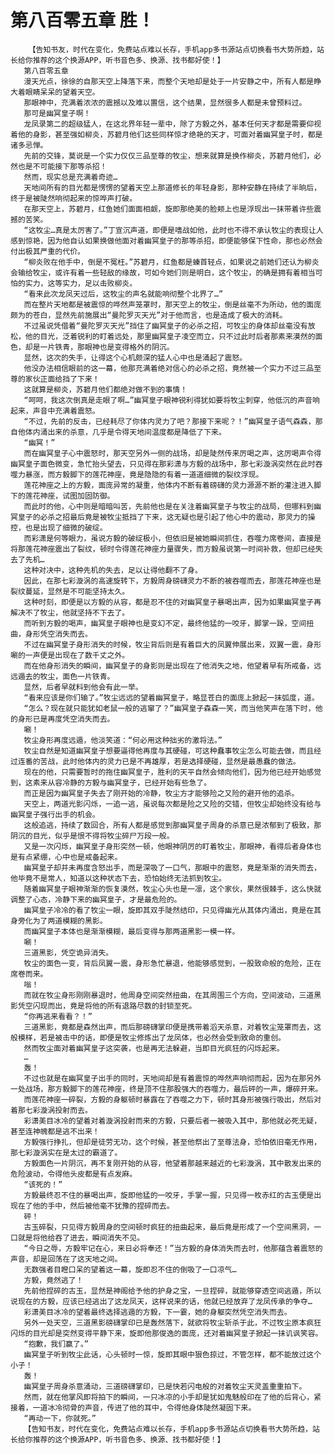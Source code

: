 # 第八百零五章 胜！
        【告知书友，时代在变化，免费站点难以长存，手机app多书源站点切换看书大势所趋，站长给你推荐的这个换源APP，听书音色多、换源、找书都好使！】
       第八百零五章
       漫天光点，徐徐的自那天空上降落下来，而整个天地却是处于一片安静之中，所有人都是睁大着眼睛呆呆的望着天空。
       那眼神中，充满着浓浓的震撼以及难以置信，这个结果，显然很多人都是未曾预料过。
       那可是幽冥皇子啊！
       龙凤录第二的超级猛人，在这北界年轻一辈中，除了方毅之外，基本任何天才都是需要仰视着他的身影，甚至强如柳炎，苏碧月他们这些同样惊才绝艳的天才，可面对着幽冥皇子时，都是诸多忌惮。
       先前的交锋，莫说是一个实力仅仅三品至尊的牧尘，想来就算是换作柳炎，苏碧月他们，必然也是不可能接下那等杀招！
       然而，现实总是充满着奇迹…
       天地间所有的目光都是愣愣的望着天空上那道修长的年轻身影，那种安静在持续了半晌后，终于是被陡然响彻起来的惊哗声打破。
       在那天空上，苏碧月，红鱼她们面面相觑，旋即那绝美的脸颊上也是浮现出一抹带着许些震撼的苦笑。
       “这牧尘…真是太厉害了。”丁宣沉声道，即便是嗜战如他，此时也不得不承认牧尘的表现让人感到惊艳，因为他自认如果换做他面对着幽冥皇子的那等杀招，即便能够保下性命，那也必然会付出极其严重的代价。
       “柳炎败在他手中，倒是不冤枉。”苏碧月，红鱼都是螓首轻点，如果说之前她们还认为柳炎会输给牧尘，或许有着一些轻敌的缘故，可如今她们则是明白，这个牧尘，的确是拥有着相当可怕的实力，这等实力，足以击败柳炎。
       “看来此次龙凤天过后，这牧尘的声名就能响彻整个北界了…”
       而在整片天地都是被震惊的哗然声笼罩时，那天空上的牧尘，倒是丝毫不为所动，他的面庞颇为的苍白，显然先前施展出“曼陀罗灭天光”对于他而言，也是造成了极大的消耗。
       不过虽说凭借着“曼陀罗灭天光”挡住了幽冥皇子的必杀之招，可牧尘的身体却丝毫没有放松，他的目光，泛着锐利的盯着远处，那里幽冥皇子凌空而立，只不过此时后者那素来漠然的面色，却是一片铁青，那眼神也是变得格外的阴沉。
       显然，这次的失手，让得这个心机颇深的猛人心中也是涌起了震怒。
       他没办法相信眼前的这一幕，他那充满着绝对信心的必杀之招，竟然被一个实力不过三品至尊的家伙正面给挡了下来！
       这就算是柳炎，苏碧月他们都绝对做不到的事情！
       “呵呵，我这次倒真是走眼了啊…”幽冥皇子眼神锐利得犹如要将牧尘刺穿，他低沉的声音响起来，声音中充满着震怒。
       “不过，先前的反击，已经耗尽了你体内灵力了吧？那接下来呢？！”幽冥皇子语气森森，那自他体内涌出来的杀意，几乎是令得天地间温度都是降低了下来。
       “幽冥！”
       而在幽冥皇子心中震怒时，那天空另外一侧的战场，却是陡然传来厉喝之声，这厉喝声令得幽冥皇子面色微变，急忙抬头望去，只见得在那彩潇与方毅的战场中，那七彩漩涡突然在此时吞噬力暴涨，而方毅脚下的莲花神座，竟是隐隐的有着一道道细微的裂纹浮现。
       莲花神座之上的方毅，面庞异常的凝重，他体内不断有着磅礴的灵力源源不断的灌注进入脚下的莲花神座，试图加固防御。
       而此时的他，心中则是暗暗叫苦，先前他也是在关注着幽冥皇子与牧尘的战局，但哪料到幽冥皇子的必杀之招最后竟是被牧尘抵挡了下来，这无疑也是引起了他心中的震动，那灵力的操控，也是出现了细微的破绽。
       而彩潇是何等眼力，虽说方毅的破绽极小，但依旧是被她瞬间抓住，吞噬力席卷间，直接是将那莲花神座震出了裂纹，顿时令得莲花神座力量骤失，而方毅虽说第一时间补救，但却已经失去了先机…
       这种对决中，这种先机的失去，足以让得他翻不了身。
       因此，在那七彩漩涡的高速旋转下，方毅周身磅礴灵力不断的被吞噬而去，那莲花神座也是裂纹蔓延，显然是不可能坚持太久。
       这种时刻，即便是以方毅的从容，都是忍不住的对幽冥皇子暴喝出声，因为如果幽冥皇子再解决不了牧尘，他就坚持不下去了。
       而听到方毅的喝声，幽冥皇子眼神也是变幻不定，最终他猛的一咬牙，脚掌一跺，空间扭曲，身形凭空消失而去。
       不过在幽冥皇子身形消失的时候，牧尘背后则是有着巨大的凤翼伸展出来，双翼一震，身形唰的一声便是出现在了数千丈之外。
       而在他身形消失的瞬间，幽冥皇子的身影则是出现在了他消失之地，他望着早有所戒备，远远遁去的牧尘，面色一片铁青。
       显然，后者早就料到他会有此一举。
       “看来应该是你们输了。”牧尘远远的望着幽冥皇子，略显苍白的面庞上掀起一抹弧度，道。
       “怎么？现在就只能犹如老鼠一般的逃窜了？”幽冥皇子森森一笑，而当他笑声在落下时，他的身形已是再度凭空消失而去。
       唰！
       牧尘身形再度远遁，他淡笑道：“何必用这种拙劣的激将法。”
       牧尘自然是知道幽冥皇子想要逼得他再度与其硬碰，可这种蠢事牧尘怎么可能去做，而且经过连番的苦战，此时他体内的灵力已是不再雄厚，若是选择硬碰，显然是最愚蠢的做法。
       现在的他，只需要暂时的拖住幽冥皇子，胜利的天平自然会倾向他们，因为他已经开始感觉到，这素来从容冷静的方毅与幽冥皇子，已经开始有些急了。
       而正是因为幽冥皇子失去了刚开始的冷静，牧尘方才能够险之又险的避开他的追杀。
       天空上，两道光影闪烁，一追一逃，虽说每次都是险之又险的交错，但牧尘却始终没有给与幽冥皇子强行出手的机会。
       这般追逃，持续了数回合，所有人都是感觉到那幽冥皇子周身的杀意已是浓郁到了极致，那阴沉的目光，似乎是恨不得将牧尘碎尸万段一般。
       又是一次闪烁，幽冥皇子身形突然一顿，他眼神阴厉的盯着牧尘，那眼神，看得后者身体也是有点紧绷，心中也是戒备起来。
       幽冥皇子却并未再度含怒出手，而是深吸了一口气，那眼中的震怒，竟是渐渐的消失而去，他毕竟不是常人，知道以这种状态下去，恐怕始终无法抓到牧尘。
       随着幽冥皇子眼神渐渐的恢复漠然，牧尘心头也是一凛，这个家伙，果然很棘手，这么快就调整了心态，冷静下来的幽冥皇子，才是最危险的。
       幽冥皇子冷冷的看了牧尘一眼，旋即其双手陡然结印，只见得幽光从其体内涌出，竟是在其身旁化为了两道模糊的黑影。
       而幽冥皇子本体也是渐渐模糊，最后变得与那两道黑影一模一样。
       唰！
       三道黑影，凭空诡异消失。
       牧尘的面色一变，背后凤翼一震，身形急忙暴退，他能够感觉到，一股致命般的危险，正在席卷而来。
       嗡！
       而就在牧尘身形刚刚暴退时，他周身空间突然扭曲，在其周围三个方向，空间波动，三道黑影凭空闪现而出，竟是将他的所有退路尽数的封锁至死。
       “你再逃来看看？！”
       三道黑影，竟都是森然出声，而后那磅礴掌印便是携带着滔天杀意，对着牧尘笼罩而去，这般模样，若是被击中的话，即便是牧尘修炼出了龙凤体，也必然会受到致命的重创。
       然而牧尘面对着幽冥皇子这突袭，也是再无法躲避，当即目光疯狂的闪烁起来。
       …
       轰！
       不过也就是在幽冥皇子出手的同时，天地间却是有着震惊的哗然声响彻而起，因为在那另外一处战场，那方毅脚下的莲花神座，终是顶不住那股强大的吞噬力，最后砰的一声，爆碎开来。
       而莲花神座一碎裂，方毅的身躯顿时暴露在了吞噬之力下，顿时其身形被强行吸出，然后对着那七彩漩涡投射而去。
       彩潇美目冰冷的望着对着漩涡投射而来的方毅，只要后者一被吸入其中，那他就必死无疑，甚至连神魄都是逃不出来！
       方毅强行挣扎，但却是徒劳无功，这个时候，甚至他祭出了至尊法身，恐怕依旧毫无作用，那七彩漩涡实在是太过的霸道了。
       方毅面色一片阴沉，再不复刚开始的从容，他望着那越来越近的七彩漩涡，其中散发出来的危险波动，令得他头皮都是有点发麻。
       “该死的！”
       方毅最终忍不住的暴喝出声，旋即他猛的一咬牙，手掌一握，只见得一枚赤红的古玉便是出现在了他的手中，然后被他毫不犹豫的捏碎而去。
       砰！
       古玉碎裂，只见得方毅周身的空间顿时疯狂的扭曲起来，最后竟是形成了一个空间黑洞，一口就是将他给吞了进去，瞬间消失不见。
       “今日之辱，方毅牢记在心，来日必将奉还！”当方毅的身体消失而去时，他那蕴含着震怒的声音，却是回荡在了这天地之间。
       无数强者目瞪口呆的望着这一幕，旋即忍不住的倒吸了一口凉气…
       方毅，竟然逃了！
       先前他捏碎的古玉，显然是神阁给予他的护身之宝，一旦捏碎，就能够穿透空间逃遁，所以说现在的方毅，应该已经逃出了这龙凤天，这样说来的话，他就已经放弃了龙凤传承的争夺…
       彩潇美目冰冷的望着最终选择逃遁的方毅，下一霎，她的身躯突然凭空消失而去。
       另外一处天空，三道黑影磅礴掌印已是轰然落下，就欲将牧尘斩杀于此，不过牧尘原本疯狂闪烁的目光却是突然变得平静下来，旋即他那俊逸的面庞，还对着幽冥皇子掀起一抹讥讽笑容。
       “抱歉，我们赢了。”
       幽冥皇子听到牧尘此话，心头顿时一惊，旋即其眼中狠色掠过，不管怎样，都不能放过这个小子！
       轰！
       幽冥皇子周身杀意涌动，三道磅礴掌印，已是快若闪电般的对着牧尘天灵盖重重拍下。
       然而，就在他掌风即将拍下的瞬间，一只冰凉的小手却是犹如鬼魅般印在了他的后背心，紧接着，一道冰冷彻骨的声音，传进了他的耳中，令得他身体陡然凝固下来。
       “再动一下，你就死。”
       【告知书友，时代在变化，免费站点难以长存，手机app多书源站点切换看书大势所趋，站长给你推荐的这个换源APP，听书音色多、换源、找书都好使！】